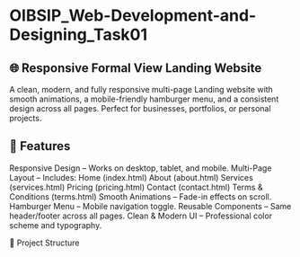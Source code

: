 # OIBSIP_Web-Development-and-Designing_Task01

## 🌐 Responsive Formal View Landing Website
  A clean, modern, and fully responsive multi-page Landing website with smooth animations, a mobile-friendly hamburger menu, and a consistent design across all pages.
  Perfect for businesses, portfolios, or personal projects.


## 📌 Features
  Responsive Design – Works on desktop, tablet, and mobile.
  Multi-Page Layout – Includes:
  Home (index.html)
  About (about.html)
  Services (services.html)
  Pricing (pricing.html)
  Contact (contact.html)
  Terms & Conditions (terms.html)
  Smooth Animations – Fade-in effects on scroll.
  Hamburger Menu – Mobile navigation toggle.
  Reusable Components – Same header/footer across all pages.
  Clean & Modern UI – Professional color scheme and typography.

📂 Project Structure


